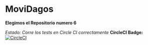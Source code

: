 # MoviDagos
**Elegimos el Repositorio numero 6**

*Estado: Corre los tests en Circle CI correctamente*
__CircleCI Badge:__
[![CircleCI](https://circleci.com/gh/huntercam/MoviDagos/tree/master.svg?style=svg)](https://circleci.com/gh/huntercam/MoviDagos/tree/master)
